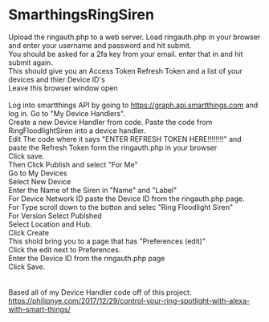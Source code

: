 # SmarthingsRingSiren
Upload the ringauth.php to a web server. Load ringauth.php in your browser and enter your username and password and hit submit.<br>
You should be asked for a 2fa key from your email. enter that in and hit submit again.<br>
This should give you an Access Token Refresh Token and a list of your devices and thier Device ID's <br>
Leave this browser window open <br>
<br>
Log into smartthings API by going to https://graph.api.smartthings.com and log in. Go to "My Device Handlers".<br>
Create a new Device Handler from code. Paste the code from RingFloodlightSiren into a device handler. <br>
Edit The code where it says "ENTER REFRESH TOKEN HERE!!!!!!!!" and paste the Refresh Token form the ringauth.php in your browser<br>
Click save.<br>
Then Click Publish and select "For Me"<br>
Go to My Devices<br>
Select New Device<br>
Enter the Name of the Siren in "Name" and "Label"<br>
For Device Network ID paste the Device ID from the ringauth.php page.<br>
For Type scroll down to the botton and selec "Ring Floodlight Siren"<br>
For Version Select Publshed<br>
Select Location and Hub.<br>
Click Create<br>
This shold bring you to a page that has "Preferences (edit)"<br>
Click the edit next to Preferences.<br>
Enter the Device ID from the ringauth.php page<br>
Click Save.<br>
<br>
<br>
Based all of my Device Handler code off of this project: <br>
https://philipnye.com/2017/12/29/control-your-ring-spotlight-with-alexa-with-smart-things/
